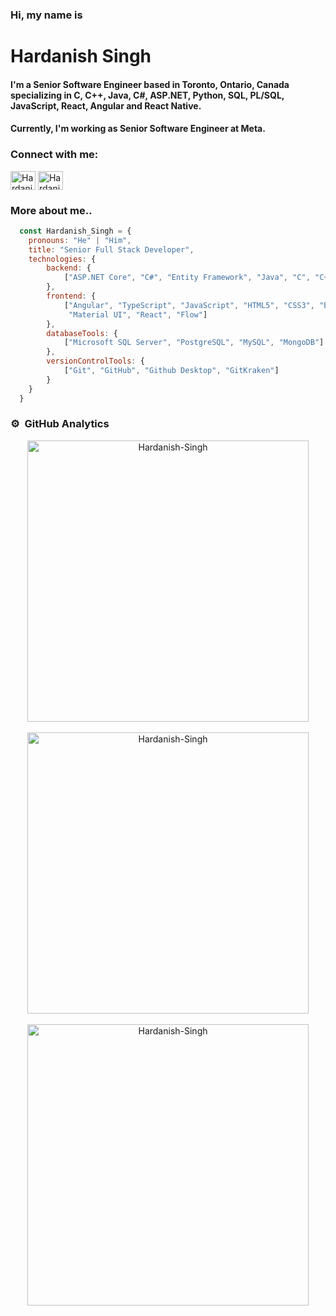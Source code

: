 ### Hi, my name is
# Hardanish Singh
#### I'm a Senior Software Engineer based in Toronto, Ontario, Canada specializing in C, C++, Java, C#, ASP.NET, Python, SQL, PL/SQL, JavaScript, React, Angular and React Native.
#### Currently, I'm working as Senior Software Engineer at Meta.

<h3 align="left">Connect with me:</h3>
<p align="left">

<a href="https://ca.linkedin.com/in/hardanishsingh" target="blank"><img align="center" src="https://raw.githubusercontent.com/rahuldkjain/github-profile-readme-generator/master/src/images/icons/Social/linked-in-alt.svg" alt="Hardanish-Singh" height="30" width="40" /></a>
<a href="https://leetcode.com/Hardanish-Singh/" target="blank"><img align="center" src="https://raw.githubusercontent.com/rahuldkjain/github-profile-readme-generator/master/src/images/icons/Social/leet-code.svg" alt="Hardanish-Singh" height="30" width="40" /></a>
</p>

### More about me..

```javascript
  const Hardanish_Singh = {
    pronouns: "He" | "Him",
    title: "Senior Full Stack Developer",
    technologies: {
        backend: {
            ["ASP.NET Core", "C#", "Entity Framework", "Java", "C", "C++", "Python"]
        },
        frontend: {
            ["Angular", "TypeScript", "JavaScript", "HTML5", "CSS3", "Bootstrap", 
             "Material UI", "React", "Flow"]
        },
        databaseTools: {
            ["Microsoft SQL Server", "PostgreSQL", "MySQL", "MongoDB"]
        },
        versionControlTools: {
            ["Git", "GitHub", "Github Desktop", "GitKraken"]
        }
    }
  }    
```

### ⚙️ &nbsp;GitHub Analytics

<div align="center">
  <img align="center" src="https://denvercoder1-github-readme-stats.vercel.app/api/?username=Hardanish-Singh&show_icons=true&count_private=true&theme=react&hide_border=true&bg_color=1F222E&title_color=F85D7F&icon_color=F8D866" alt="Hardanish-Singh" width = "450px"/>
</div>

<br/>

<div align="center">
  <img align="center" src="https://github-readme-stats.vercel.app/api/top-langs/?username=Hardanish-Singh&langs_count=8&layout=compact&theme=react&hide_border=true&bg_color=1F222E&title_color=F85D7F&icon_color=F8D866" alt="Hardanish-Singh" width = "450px"/>
</div>

<br />

<div align="center">
  <img align="center" src="https://github-readme-streak-stats.herokuapp.com/?user=Hardanish-Singh&theme=dark" alt="Hardanish-Singh" width = "450px"/>
</div>

